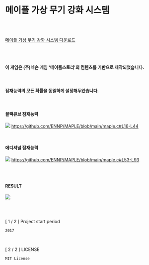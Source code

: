 # 메이플 가상 무기 강화 시스템

<br><br>

[메이플 가상 무기 강화 시스템 다운로드](https://github.com/ENNP/Maple/raw/v2.38.9/maple.exe)

<br><br>

#### 이 게임은 (주)넥슨 게임 '메이플스토리'의 컨텐츠를 기반으로 제작되었습니다.

<br>

#### 잠재능력의 모든 확률을 동일하게 설정해두었습니다.

<br>

#### 블랙큐브 잠재능력

![](https://github.com/ENNP/Maple/blob/main/maple.png)
https://github.com/ENNP/MAPLE/blob/main/maple.c#L16-L44

<br>

#### 에디셔널 잠재능력

![](https://github.com/ENNP/Maple/blob/main/maple2.png)
https://github.com/ENNP/MAPLE/blob/main/maple.c#L53-L93

<br><br>

#### RESULT

![](https://github.com/ENNP/Maple/blob/main/maple3.png)

<br><br>

[ 1 / 2 ] Project start period

    2017
    
<br>

[ 2 / 2 ] LICENSE

    MIT License

<br>
